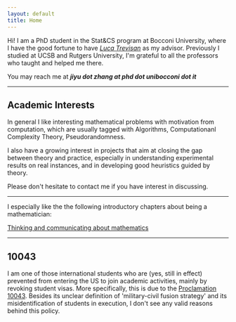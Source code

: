 ```yaml
---
layout: default
title: Home
---
```


Hi! I am a PhD student in the Stat&CS program at Bocconi University, where I have the good fortune to have [*Luca Trevisan*](https://lucatrevisan.github.io/) as my advisor. Previously I studied at UCSB and Rutgers University, I'm grateful to all the professors who taught and helped me there. 	



You may reach me at ***jiyu dot zhang at phd dot unibocconi dot it***

---

## Academic Interests


In general I like interesting mathematical problems with motivation from computation, which are usually tagged with Algorithms, Computationanl Complexity Theory, Pseudorandomness.

I also have a growing interest in projects that aim at closing the gap between theory and practice, especially in understanding experimental results on real instances, and in developing good heuristics guided by theory.
 
Please don't hesitate to contact me if you have interest in discussing.  
  
  
---
  
  
I especially like the the following introductory chapters about being a mathematician:

[Thinking and communicating about mathematics](https://sites.math.rutgers.edu/~saks/300S/Part1.pdf)  

---

## 10043

I am one of those international students who are (yes, still in effect) prevented from entering the US to join academic activities, mainly by revoking student visas. More specifically, this is due to the [Proclamation 10043](https://www.nafsa.org/regulatory-information/proclamation-suspending-entry-chinese-students-and-researchers-connected-prc). Besides its unclear definition of 'military-civil fusion strategy' and its misidentification of students in execution, I don't see any valid reasons behind this policy.









